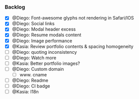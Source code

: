 ### Backlog

- [x] @Diego: Font-awesome glyphs not rendering in Safari/IOS
- [x] @Diego: Social links
- [x] @Diego: Modal header excess
- [x] @Diego: Resume modals content
- [x] @Diego: Image performance
- [x] @Kasia: Review portfolio contents & spacing homogeneity
- [ ] @Diego: quoting inconsistency
- [ ] @Diego: Watch more
- [ ] @Kasia: Better portfolio images?
- [ ] @Diego: Custom domain
  - [ ] www. cname
- [ ] @Diego: Readme
- [ ] @Diego: CI badge
- [ ] @Kasia: I18n